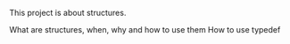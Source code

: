 This project is about structures.

What are structures, when, why and how to use them
How to use typedef
